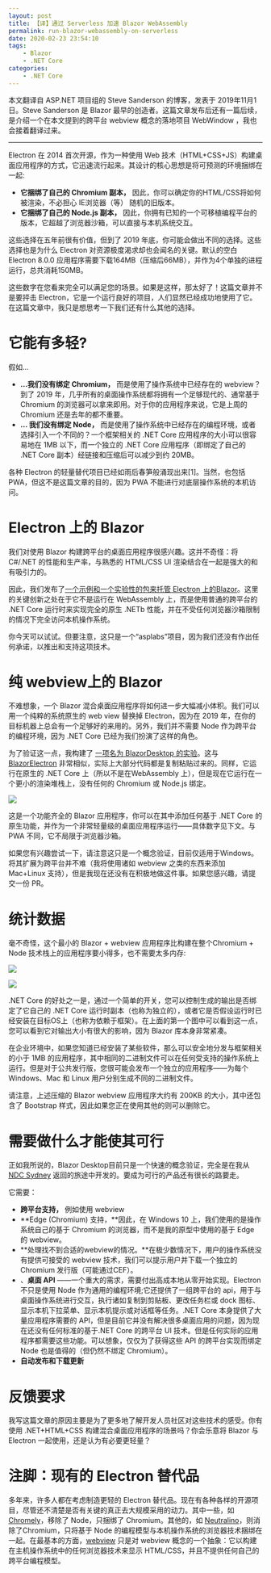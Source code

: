 ```yaml
---
layout: post
title: 【译】通过 Serverless 加速 Blazor WebAssembly
permalink: run-blazor-webassembly-on-serverless
date: 2020-02-23 23:54:10
tags:
    - Blazor
    - .NET Core
categories:
    - .NET Core
---
```


本文翻译自 ASP.NET 项目组的 Steve Sanderson 的博客，发表于 2019年11月1日。Steve Sanderson 是 Blazor 最早的创造者。这篇文章发布后还有一篇后续，是介绍一个在本文提到的跨平台 webview 概念的落地项目 WebWindow ，我也会接着翻译过来。

---

Electron 在 2014 首次开源，作为一种使用 Web 技术（HTML+CSS+JS）构建桌面应用程序的方式，它迅速流行起来。其设计的核心思想是将可预测的环境捆绑在一起:

- **它捆绑了自己的 Chromium 副本，** 因此，你可以确定你的HTML/CSS将如何被渲染，不必担心 IE浏览器（等） 随机的旧版本。
- **它捆绑了自己的 Node.js 副本，** 因此，你拥有已知的一个可移植编程平台的版本，它超越了浏览器沙箱，可以直接与本机系统交互。

这些选择在五年前很有价值，但到了 2019 年底，你可能会做出不同的选择。这些选择也是为什么 Electron 对资源极度渴求却也会闻名的关键。默认的空白Electron 8.0.0 应用程序需要下载164MB（压缩后66MB），并作为4个单独的进程运行，总共消耗150MB。

这些数字在您看来完全可以满足您的场景。如果是这样，那太好了！这篇文章并不是要抨击 Electron，它是一个运行良好的项目，人们显然已经成功地使用了它。在这篇文章中，我只是想思考一下我们还有什么其他的选择。

# 它能有多轻?

假如...

- **...我们没有绑定 Chromium，** 而是使用了操作系统中已经存在的 webview？到了 2019 年，几乎所有的桌面操作系统都将拥有一个足够现代的、通常基于 Chromium 的浏览器可以拿来即用。对于你的应用程序来说，它是上周的Chromium 还是去年的都不重要。
- **... 我们没有绑定 Node，** 而是使用了操作系统中已经存在的编程环境，或者选择引入一个不同的？一个框架相关的 .NET Core 应用程序的大小可以很容易地在 1MB 以下，而一个独立的 .NET Core 应用程序（即绑定了自己的 .NET Core 副本）经链接和压缩后可以减少到约 20MB。

各种 Electron 的轻量替代项目已经如雨后春笋般涌现出来[1]。当然，也包括 PWA，但这不是这篇文章的目的，因为 PWA 不能进行对底层操作系统的本机访问。

# Electron 上的 Blazor

我们对使用 Blazor 构建跨平台的桌面应用程序很感兴趣。这并不奇怪：将 C#/.NET 的性能和生产率，与熟悉的 HTML/CSS UI 渲染结合在一起是强大的和有吸引力的。

因此，我们发布了[一个示例和一个实验性的包来托管 Electron 上的Blazor](https://github.com/aspnet/AspLabs/tree/master/src/ComponentsElectron)。这里的关键创新之处在于它不是运行在 WebAssembly 上，而是使用普通的跨平台的 .NET Core 运行时来实现完全的原生 .NETb 性能，并在不受任何浏览器沙箱限制的情况下完全访问本机操作系统。

你今天可以试试。但要注意，这只是一个“asplabs”项目，因为我们还没有作出任何承诺，以推出和支持这项技术。
# 纯 webview上的 Blazor

不难想象，一个 Blazor 混合桌面应用程序将如何进一步大幅减小体积。我们可以用一个纯粹的系统原生的 web view 替换掉 Electron，因为在 2019 年，在你的目标机器上总会有一个足够好的来用的。另外，我们并不需要 Node 作为跨平台的编程环境，因为 .NET Core 已经为我们扮演了这样的角色。

为了验证这一点，我构建了 [一项名为 BlazorDesktop 的实验](https://github.com/steveSandersonMS/BlazorDesktop)。这与 [BlazorElectron](https://github.com/aspnet/AspLabs/tree/master/src/ComponentsElectron) 非常相似，实际上大部分代码都是复制粘贴过来的。同样，它运行在原生的 .NET Core 上（所以不是在WebAssembly 上），但是现在它运行在一个更小的渲染堆栈上，没有任何的 Chromium 或 Node.js 绑定。

![](https://blog.stevensanderson.com/wp-content/uploads/2019/11/01/blazor-desktop.png)

这是一个功能齐全的 Blazor 应用程序，你可以在其中添加任何基于 .NET Core 的原生功能，并作为一个非常轻量级的桌面应用程序运行——具体数字见下文。与 PWA 不同，它不局限于浏览器沙箱。

如果您有兴趣尝试一下，请注意这只是一个概念验证，目前仅适用于Windows。将其扩展为跨平台并不难（我将使用诸如 webview 之类的东西来添加 Mac+Linux 支持），但是我现在还没有在积极地做这件事。如果您感兴趣，请提交一份 PR。

# 统计数据

毫不奇怪，这个最小的 Blazor + webview 应用程序比构建在整个Chromium + Node 技术栈上的应用程序要小得多，也不需要太多内存:

![](https://blog.stevensanderson.com/wp-content/uploads/2019/11/01/download-size-chart.png)

![](https://blog.stevensanderson.com/wp-content/uploads/2019/11/01/memory-use-chart.png)

.NET Core 的好处之一是，通过一个简单的开关，您可以控制生成的输出是否绑定了它自己的 .NET Core 运行时副本（也称为独立的），或者它是否假设运行时已经安装在目标OS上（也称为依赖于框架）。在上面的第一个图中可以看到这一点，您可以看到它对输出大小有很大的影响，因为 Blazor 库本身非常紧凑。

在企业环境中，如果您知道已经安装了某些软件，那么可以安全地分发与框架相关的小于 1MB 的应用程序，其中相同的二进制文件可以在任何受支持的操作系统上运行。但是对于公共发行版，您很可能会发布一个独立的应用程序——为每个 Windows、Mac 和 Linux 用户分别生成不同的二进制文件。

请注意，上述压缩的 Blazor webview 应用程序大约有 200KB 的大小，其中还包含了 Bootstrap 样式，因此如果您正在使用其他的则可以删除它。

# 需要做什么才能使其可行

正如我所说的，Blazor Desktop目前只是一个快速的概念验证，完全是在我从 [NDC Sydney](https://ndcsydney.com/) 返回的旅途中开发的。要成为可行的产品还有很长的路要走。

它需要：
- **跨平台支持，** 例如使用 webview 
- **Edge (Chromium) 支持，**因此，在 Windows 10 上，我们使用的是操作系统自己的基于 Chromium 的浏览器，而不是我的原型中使用的基于 Edge 的 webview。
- **处理找不到合适的webview的情况。**在极少数情况下，用户的操作系统没有提供可接受的 webview 技术，我们可以提示用户并下载一个独立的 Chromium 发行版（可能通过CEF）。
- 、**桌面 API** ——一个重大的需求，需要付出高成本地从零开始实现。Electron 不只是使用 Node 作为通用的编程环境;它还提供了一组跨平台的 api，用于与桌面操作系统进行交互，执行诸如复制到剪贴板、更改任务栏或 dock 图标、显示本机下拉菜单、显示本机提示或对话框等任务。.NET Core 本身提供了大量应用程序需要的 API，但是目前它并没有解决很多桌面应用的问题，因为现在还没有任何标准的基于.NET Core 的跨平台 UI 技术。但是任何实际的应用程序都需要这些功能。可以想象，仅仅为了获得这些 API 的跨平台实现而绑定 Node 也是值得的（但仍然不绑定 Chromium）。
- **自动发布和下载更新**

# 反馈要求

我写这篇文章的原因主要是为了更多地了解开发人员社区对这些技术的感受。你有使用 .NET+HTML+CSS 构建混合桌面应用程序的场景吗？你会乐意将 Blazor 与 Electron 一起使用，还是认为有必要更轻量？

# 注脚：现有的 Electron 替代品

多年来，许多人都在考虑制造更轻的 Electron 替代品。现在有各种各样的开源项目，尽管还不清楚是否有关键的真正去大规模采用的动力。其中一些，如 [Chromely](https://github.com/chromelyapps/Chromely)，移除了 Node，只捆绑了 Chromium。其他的，如 [Neutralino](https://github.com/neutralinojs/neutralinojs)，则消除了Chromium，只将基于 Node 的编程模型与本机操作系统的浏览器技术捆绑在一起。在最基本的方面，[webview](https://github.com/zserge/webview) 只是对 webview 概念的一个抽象：它以构建在主机操作系统中的任何浏览器技术来显示 HTML/CSS，并且不提供任何自己的跨平台编程模型。